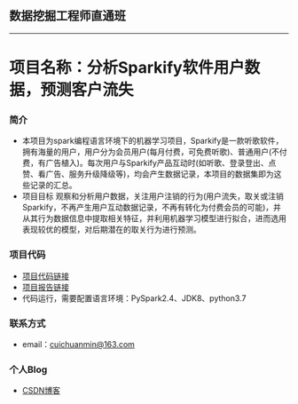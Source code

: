 ## 数据挖掘工程师直通班
---
# 项目名称：分析Sparkify软件用户数据，预测客户流失
### 简介
- 本项目为spark编程语言环境下的机器学习项目，Sparkify是一款听歌软件，拥有海量的用户，用户分为会员用户(每月付费，可免费听歌)、普通用户(不付费，有广告植入)。每次用户与Sparkify产品互动时(如听歌、登录登出、点赞、看广告、服务升级降级等)，均会产生数据记录，本项目的数据集即为这些记录的汇总。
- 项目目标
观察和分析用户数据，关注用户注销的行为(用户流失，取关或注销Sparkify，不再产生用户互动数据记录，不再有转化为付费会员的可能)，并从其行为数据信息中提取相关特征，并利用机器学习模型进行拟合，进而选用表现较优的模型，对后期潜在的取关行为进行预测。

### 项目代码
- [项目代码链接](https://github.com/TravisChoi07/Machine_learning_projects/blob/master/Sparkify-project.ipynb)
- [项目报告链接](https://github.com/TravisChoi07/Machine_learning_projects/blob/master/Sparkify-%E9%A1%B9%E7%9B%AE%E6%8A%A5%E5%91%8A.md)
- 代码运行，需要配置语言环境：PySpark2.4、JDK8、python3.7

### 联系方式
- email：cuichuanmin@163.com

### 个人Blog
- [CSDN博客](https://blog.csdn.net/weixin_45281949)
